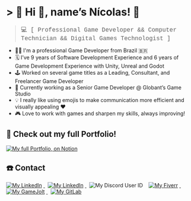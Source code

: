 # > 🌿 Hi 👋, name’s Nícolas! 🌿

> <span style="font-size:16px; font-family:Courier"> 💻 [ Professional Game Developer && Computer Technician && Digital Games Technologist ] </span>

- 🦸🏽 I'm a professional Game Developer from Brazil 🇧🇷
- 🗓️ I’ve 9 years of Software Development Experience and 6 years of Game Development Experience with Unity, Unreal and Godot
- 🕹️ Worked on several game titles as a Leading, Consultant, and Freelancer Game Developer
- 🔨 Currently working as a Senior Game Developer @ Globant’s Game Studio
- 💡 I really like using emojis to make communication more efficient and visually appealing ❤️
- 🎮 Love to work with games and sharpen my skills, always improving!

## 🧰 Check out my full Portfolio!
<a href="[https://www.fiverr.com/pajamaunicorns](https://niscolas.notion.site/Hi-name-s-N-colas-02c55ab2a8174fe0a409477f00292c81?pvs=74)">
        <img alt="My full Portfolio, on Notion" class="base-contact-badge" src="https://img.shields.io/badge/Portfolio_on_Notion-000000?style=for-the-badge&logo=notion&logoColor=white" style="margin-right: 4px;">
</a>

## :telephone: Contact

<p>
    <a href="https://www.linkedin.com/in/niscolas">
        <img alt="My LinkedIn" class="base-contact-badge" src="https://img.shields.io/badge/LinkedIn-0077B5?style=for-the-badge&logo=linkedin&logoColor=white" style="margin-right: 4px;">
    </a>
        &nbsp
    <a href="mailto:niscolas@proton.me">
        <img alt="My LinkedIn" class="base-contact-badge" src="https://img.shields.io/badge/Email_Me!-niscolas@proton.me-6D4AFF?style=for-the-badge&logo=protonmail&logoColor=white" style="margin-right: 4px;">
    </a>
        &nbsp
    <img alt="My Discord User ID" class="base-contact-badge" src="https://img.shields.io/badge/Discord-niscolas_0609-565B65?style=for-the-badge&labelColor=5865F2&logo=discord&logoColor=white" style="margin-right: 4px;">
        &nbsp
    <a href="https://www.fiverr.com/pajamaunicorns">
        <img alt="My Fiverr" class="base-contact-badge" src="https://img.shields.io/badge/Fiverr-1DBF73?style=for-the-badge&logo=fiverr&logoColor=white" style="margin-right: 4px;">
    </a>
        &nbsp
    <a href="https://gamejolt.com/@Bitten-Sweet">
        <img alt="My GameJolt" class="base-contact-badge" src="https://img.shields.io/badge/GameJolt-2F7F6F?style=for-the-badge&logo=gamejolt&logoColor=white" style="margin-right: 4px;">
    </a>
        &nbsp
    <a href="https://gitlab.com/niscolas">
        <img alt="My GitLab" class="base-contact-badge" src="https://img.shields.io/badge/GitLab-330F63?style=for-the-badge&logo=gitlab&logoColor=white" style="margin-right: 4px;">
    </a>
</p>



